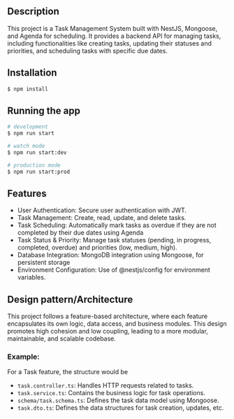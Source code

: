 ## Description
This project is a Task Management System built with NestJS, Mongoose, and Agenda for scheduling. It provides a backend API for managing tasks, including functionalities like creating tasks, updating their statuses and priorities, and scheduling tasks with specific due dates.

## Installation

```bash
$ npm install
```

## Running the app

```bash
# development
$ npm run start

# watch mode
$ npm run start:dev

# production mode
$ npm run start:prod
```

## Features
- User Authentication: Secure user authentication with JWT.
- Task Management: Create, read, update, and delete tasks.
- Task Scheduling: Automatically mark tasks as overdue if they are not completed by their due dates using Agenda
- Task Status & Priority: Manage task statuses (pending, in progress, completed, overdue) and priorities (low, medium, high).
- Database Integration: MongoDB integration using Mongoose, for persistent storage
- Environment Configuration: Use of @nestjs/config for environment variables.

## Design pattern/Architecture
This project follows a feature-based architecture, where each feature encapsulates its own logic, data access, and business modules. This design promotes high cohesion and low coupling, leading to a more modular, maintainable, and scalable codebase.

### Example:
For a Task feature, the structure would be
- `task.controller.ts`: Handles HTTP requests related to tasks.
- `task.service.ts`: Contains the business logic for task operations.
- `schema/task.schema.ts`: Defines the task data model using Mongoose.
- `task.dto.ts`: Defines the data structures for task creation, updates, etc.



